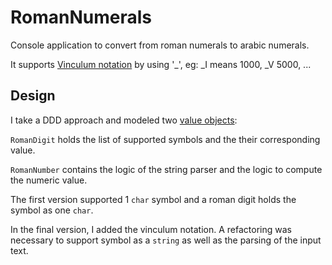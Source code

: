 # RomanNumerals
Console application to convert from roman numerals to arabic numerals.

It supports [Vinculum notation](https://en.wikipedia.org/wiki/Roman_numerals#Vinculum) by using '_', eg: _I means 1000, _V 5000, ...

## Design
I take a DDD approach and modeled two [value objects](https://lostechies.com/jimmybogard/2007/12/03/dealing-with-primitive-obsession/):

``RomanDigit`` holds the list of supported symbols and the their corresponding value.

``RomanNumber`` contains the logic of the string parser and the logic to compute the numeric value.

The first version supported 1 ```char``` symbol and a roman digit holds the symbol as one ```char```.

In the final version, I added the vinculum notation. A refactoring was necessary to support symbol as a ```string``` as well as the parsing of the input text.
